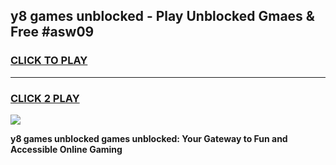 
## y8 games unblocked - Play Unblocked Gmaes & Free #asw09
<h3>
<a href="https://news.freeplayer.one?title=y8_games_unblocked&ref=26F">CLICK TO PLAY</a></h3>
<hr>

<h3>
<a href="https://news.freeplayer.one?title=y8_games_unblocked&ref=26F">CLICK 2 PLAY</a>
  
</h3>

<a href="https://news.freeplayer.one?title=y8_games_unblocked&ref=26F/"><img src="https://clearcache.store/games.png"></a>


**y8 games unblocked games unblocked: Your Gateway to Fun and Accessible Online Gaming**

